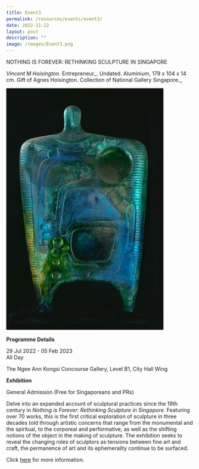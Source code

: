 ```yaml
---
title: Event3
permalink: /resources/events/event3/
date: 2022-11-22
layout: post
description: ""
image: /images/Event3.png
---
```


NOTHING IS FOREVER: RETHINKING SCULPTURE IN SINGAPORE


_Vincent M Hoisington._ Entrepreneur_. Undated. Aluminium, 179 x 104 x 14 cm. Gift of Agnes Hoisington. Collection of National Gallery Singapore._

![Event3.png](/images/Event3.png)


**Programme Details**

29 Jul 2022 - 05 Feb 2023  
All Day 

The Ngee Ann Kongsi Concourse Gallery, Level B1, City Hall Wing

**Exhibition**

General Admission (Free for Singaporeans and PRs)



Delve into an expanded account of sculptural practices since the 19th century in _Nothing is Forever: Rethinking Sculpture in Singapore_. Featuring over 70 works, this is the first critical exploration of sculpture in three decades told through artistic concerns that range from the monumental and the spiritual, to the corporeal and performative, as well as the shifting notions of the object in the making of sculpture. The exhibition seeks to reveal the changing roles of sculptors as tensions between fine art and craft, the permanence of art and its ephemerality continue to be surfaced.

Click [here](https://www.nationalgallery.sg/nothing-is-forever) for more information.